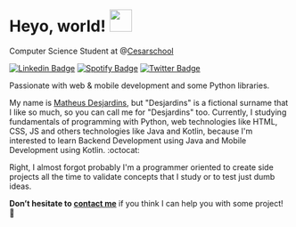 # Heyo, world! <img src="https://media.giphy.com/media/WUlplcMpOCEmTGBtBW/giphy.gif" width="40">



Computer Science Student at @[Cesarschool](http://www.cesar.school)



[![Linkedin Badge](https://img.shields.io/badge/-Matheus-blue?style=flat-square&logo=Linkedin&logoColor=white&link=https://www.linkedin.com/in/matheusdesjardins/)](https://www.linkedin.com/in/matheusdesjardins/) [![Spotify Badge](https://img.shields.io/badge/Spotify-%231ED760.svg?&style=flat-square&logo=spotify&logoColor=white&link=https://open.spotify.com/user/8283cy8veymq9a6bsamr6fr68)](https://open.spotify.com/user/8283cy8veymq9a6bsamr6fr68) [![Twitter Badge](https://img.shields.io/badge/Twitter-%230077B5.svg?&style=flat-square&logo=twitter&logoColor=white&link=https://twitter.com/monarquins)](https://twitter.com/monarquins)



Passionate with web & mobile development and some Python libraries.



My name is [Matheus Desjardins](https://www.instagram.com/matheusdesjardins), but "Desjardins" is a fictional surname that I like so much, so you can call me for "Desjardins" too. Currently, I studying fundamentals of programming with Python, web technologies like HTML, CSS, JS and others technologies like Java and Kotlin, because I'm interested to learn Backend Development using Java and Mobile Development using Kotlin.  :octocat: 



Right, I almost forgot probably I'm a programmer oriented to create side projects all the time to validate concepts that I study or to test just dumb ideas.



**Don’t hesitate to [contact me](mailto:matheusdesjardins@gmail.com)** if you think I can help you with some project! :slightly_smiling_face:
